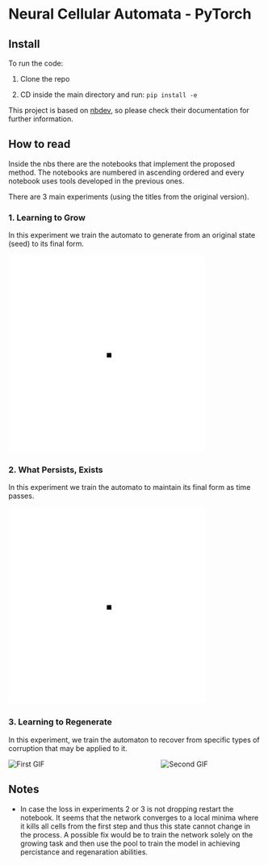# Neural Cellular Automata - PyTorch

<!-- WARNING: THIS FILE WAS AUTOGENERATED! DO NOT EDIT! -->

## Install

To run the code:

1. Clone the repo

2. CD inside the main directory and run: `pip install -e`

This project is based on [nbdev](https://nbdev.fast.ai/), so please
check their documentation for further information.

## How to read

Inside the nbs there are the notebooks that implement the proposed
method. The notebooks are numbered in ascending ordered and every
notebook uses tools developed in the previous ones.

There are 3 main experiments (using the titles from the original
version).

### 1. Learning to Grow

In this experiment we train the automato to generate from an original
state (seed) to its final form.

![Alt Text](images/grow.gif)

### 2. What Persists, Exists

In this experiment we train the automato to maintain its final form as
time passes.

![Alt Text](images/exist.gif)

### 3. Learning to Regenerate

In this experiment, we train the automaton to recover from specific
types of corruption that may be applied to it.

<div style="display: flex; justify-content: space-between;">

<img src="images/regeneration1.gif" alt="First GIF" style="width: 40%;">
<img src="images/regeneration2.gif" alt="Second GIF" style="width: 40%;">

</div>

## Notes

- In case the loss in experiments 2 or 3 is not dropping restart the
  notebook. It seems that the network converges to a local minima where
  it kills all cells from the first step and thus this state cannot
  change in the process. A possible fix would be to train the network
  solely on the growing task and then use the pool to train the model in
  achieving percistance and regenaration abilities.
